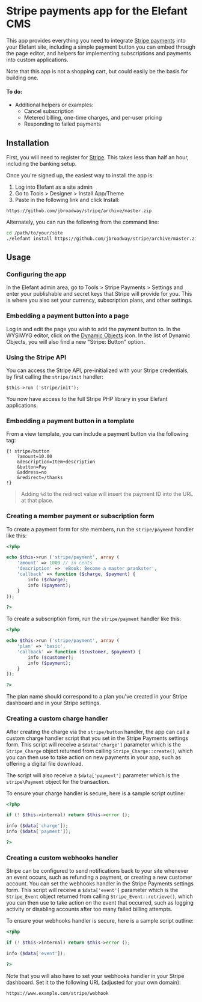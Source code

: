 # Stripe payments app for the Elefant CMS

This app provides everything you need to integrate [Stripe payments](https://stripe.com/)
into your Elefant site, including a simple payment button you can embed through
the page editor, and helpers for implementing subscriptions and payments into
custom applications.

Note that this app is not a shopping cart, but could easily be the basis for
building one.

#### To do:

* Additional helpers or examples:
  * Cancel subscription
  * Metered billing, one-time charges, and per-user pricing
  * Responding to failed payments

## Installation

First, you will need to register for [Stripe](https://stripe.com/). This takes
less than half an hour, including the banking setup.

Once you're signed up, the easiest way to install the app is:

1. Log into Elefant as a site admin
2. Go to Tools > Designer > Install App/Theme
3. Paste in the following link and click Install:

```
https://github.com/jbroadway/stripe/archive/master.zip
```

Alternately, you can run the following from the command line:

```bash
cd /path/to/your/site
./elefant install https://github.com/jbroadway/stripe/archive/master.zip
```

## Usage

### Configuring the app

In the Elefant admin area, go to Tools > Stripe Payments > Settings and enter
your publishable and secret keys that Stripe will provide for you. This is
where you also set your currency, subscription plans, and other settings.

### Embedding a payment button into a page

Log in and edit the page you wish to add the payment button to. In the WYSIWYG
editor, click on the [Dynamic Objects](http://www.elefantcms.com/wiki/Dynamic-Objects)
icon. In the list of Dynamic Objects, you will also find a new "Stripe: Button"
option.

### Using the Stripe API

You can access the Stripe API, pre-initialized with your Stripe credentials, by first
calling the `stripe/init` handler:

```
$this->run ('stripe/init');
```

You now have access to the full Stripe PHP library in your Elefant applications.

### Embedding a payment button in a template

From a view template, you can include a payment button via the following tag:

```
{! stripe/button
	?amount=10.00
	&description=Item+description
	&button=Pay
	&address=no
	&redirect=/thanks
!}
```

> Adding `%d` to the redirect value will insert the payment ID into the URL at that place.

### Creating a member payment or subscription form

To create a payment form for site members, run the `stripe/payment`
handler like this:

```php
<?php

echo $this->run ('stripe/payment', array (
	'amount' => 1000 // in cents
	'description' => 'eBook: Become a master prankster',
	'callback' => function ($charge, $payment) {
		info ($charge);
		info ($payment);
	}
));

?>
```

To create a subscription form, run the `stripe/payment` handler like this:

```php
<?php

echo $this->run ('stripe/payment', array (
	'plan' => 'basic',
	'callback' => function ($customer, $payment) {
		info ($customer);
		info ($payment);
	}
));

?>
```

The plan name should correspond to a plan you've created in your Stripe dashboard
and in your Stripe settings.

### Creating a custom charge handler

After creating the charge via the `stripe/button` handler, the app can call a
custom charge handler script that you set in the Stripe Payments settings form.
This script will receive a `$data['charge']` parameter which is the `Stripe_Charge`
object returned from calling `Stripe_Charge::create()`, which you can then use
to take action on new payments in your app, such as offering a digital file download.

The script will also receive a `$data['payment']` parameter which is the
`stripe\Payment` object for the transaction.

To ensure your charge handler is secure, here is a sample script outline:

```php
<?php

if (! $this->internal) return $this->error ();

info ($data['charge']);
info ($data['payment']);

?>
```

### Creating a custom webhooks handler

Stripe can be configured to send notifications back to your site whenever an event
occurs, such as refunding a payment, or creating a new customer account. You can
set the webhooks handler in the Stripe Payments settings form. This script will
receive a `$data['event']` parameter which is the `Stripe_Event` object returned
from calling `Stripe_Event::retrieve()`, which you can then use to take action
on the event that occurred, such as logging activity or disabling accounts after
too many failed billing attempts.

To ensure your webhooks handler is secure, here is a sample script outline:

```php
<?php

if (! $this->internal) return $this->error ();

info ($data['event']);

?>
```

Note that you will also have to set your webhooks handler in your Stripe dashboard.
Set it to the following URL (adjusted for your own domain):

    https://www.example.com/stripe/webhook
